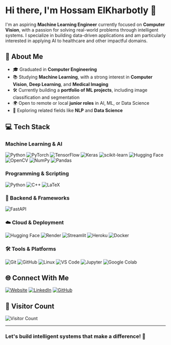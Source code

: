 # Hi there, I'm Hossam ElKharbotly 👋

I'm an aspiring **Machine Learning Engineer** currently focused on **Computer Vision**, with a passion for solving real-world problems through intelligent systems. I specialize in building data-driven applications and am particularly interested in applying AI to healthcare and other impactful domains.

## 🚀 About Me

* 🎓 Graduated in **Computer Engineering**
* 📚 Studying **Machine Learning**, with a strong interest in **Computer Vision**, **Deep Learning**, and **Medical Imaging**
* 🛠 Currently building a **portfolio of ML projects**, including image classification and segmentation
* 🌍 Open to remote or local **junior roles** in AI, ML, or Data Science
* 🧠 Exploring related fields like **NLP** and **Data Science**

## 💻 Tech Stack

### Machine Learning & AI

![Python](https://img.shields.io/badge/python-%2314354C.svg?style=for-the-badge&logo=python&logoColor=white)
![PyTorch](https://img.shields.io/badge/PyTorch-%23EE4C2C.svg?style=for-the-badge&logo=pytorch&logoColor=white)
![TensorFlow](https://img.shields.io/badge/TensorFlow-%23FF6F00.svg?style=for-the-badge&logo=tensorflow&logoColor=white)
![Keras](https://img.shields.io/badge/Keras-%23D00000.svg?style=for-the-badge&logo=keras&logoColor=white)
![scikit-learn](https://img.shields.io/badge/scikit--learn-%23F7931E.svg?style=for-the-badge&logo=scikit-learn&logoColor=white)
![Hugging Face](https://img.shields.io/badge/HuggingFace-%23FFD21F.svg?style=for-the-badge&logo=huggingface&logoColor=black)
![OpenCV](https://img.shields.io/badge/OpenCV-%23white.svg?style=for-the-badge&logo=opencv&logoColor=black)
![NumPy](https://img.shields.io/badge/NumPy-%23013243.svg?style=for-the-badge&logo=numpy&logoColor=white)
![Pandas](https://img.shields.io/badge/Pandas-%23150458.svg?style=for-the-badge&logo=pandas&logoColor=white)

### Programming & Scripting

![Python](https://img.shields.io/badge/Python-%2314354C.svg?style=for-the-badge\&logo=python\&logoColor=white)
![C++](https://img.shields.io/badge/C++-%2300599C.svg?style=for-the-badge&logo=c%2B%2B&logoColor=white)
![LaTeX](https://img.shields.io/badge/LaTeX-%23008080.svg?style=for-the-badge&logo=latex&logoColor=white)

### 🔧 Backend & Frameworks

![FastAPI](https://img.shields.io/badge/FastAPI-%2300C7B7.svg?style=for-the-badge&logo=fastapi&logoColor=white)

### ☁️ Cloud & Deployment

![Hugging Face](https://img.shields.io/badge/HuggingFace-%23FFD21F.svg?style=for-the-badge&logo=huggingface&logoColor=black)
![Render](https://img.shields.io/badge/Render-12100E.svg?style=for-the-badge&logo=render&logoColor=white)
![Streamlit](https://img.shields.io/badge/Streamlit-%23FF4B4B.svg?style=for-the-badge&logo=streamlit&logoColor=white)
![Heroku](https://img.shields.io/badge/Heroku-%23430098.svg?style=for-the-badge&logo=heroku&logoColor=white)
![Docker](https://img.shields.io/badge/Docker-%230db7ed.svg?style=for-the-badge&logo=docker&logoColor=white)

### 🛠️ Tools & Platforms

![Git](https://img.shields.io/badge/Git-%23F05033.svg?style=for-the-badge&logo=git&logoColor=white)
![GitHub](https://img.shields.io/badge/GitHub-%23121011.svg?style=for-the-badge&logo=github&logoColor=white)
![Linux](https://img.shields.io/badge/Linux-%23FCC624.svg?style=for-the-badge&logo=linux&logoColor=black)
![VS Code](https://img.shields.io/badge/VS%20Code-%23007ACC.svg?style=for-the-badge&logo=visual-studio-code&logoColor=white)
![Jupyter](https://img.shields.io/badge/Jupyter-%23F37626.svg?style=for-the-badge\&logo=Jupyter\&logoColor=white)
![Google Colab](https://img.shields.io/badge/Colab-F9AB00?style=for-the-badge\&logo=google-colab\&logoColor=white)


## 🌐 Connect With Me

[![Website](https://img.shields.io/badge/Website-hossamkh.me-informational?style=for-the-badge\&logo=google-chrome\&logoColor=white)](https://hossamkh.me)
[![LinkedIn](https://img.shields.io/badge/LinkedIn-%230077B5.svg?logo=linkedin\&logoColor=white)](https://linkedin.com/in/hossam87)
[![GitHub](https://img.shields.io/badge/GitHub-181717?logo=github\&logoColor=white\&style=for-the-badge)](https://github.com/TheRock87)


## 👀 Visitor Count

![Visitor Count](https://profile-counter.glitch.me/{TheRock87}/count.svg)

---

### Let's build intelligent systems that make a difference! 🤖
